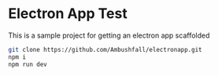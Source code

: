 # Electron App Test

This is a sample project for getting an electron app scaffolded


```bash
git clone https://github.com/Ambushfall/electronapp.git
npm i
npm run dev
```